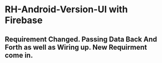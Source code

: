 # RH-Android-Version-UI with Firebase

## Requirement Changed. Passing Data Back And Forth as well as Wiring up. New Requirment come in.

